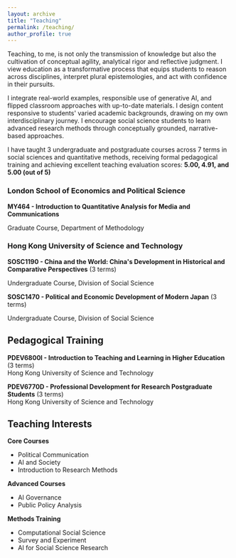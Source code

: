```yaml
---
layout: archive
title: "Teaching"
permalink: /teaching/
author_profile: true
---
```


Teaching, to me, is not only the transmission of knowledge but also the cultivation of conceptual agility, analytical rigor and reflective judgment. I view education as a transformative process that equips students to reason across disciplines, interpret plural epistemologies, and act with confidence in their pursuits.

I integrate real-world examples, responsible use of generative AI, and flipped classroom approaches with up-to-date materials. I design content responsive to students' varied academic backgrounds, drawing on my own interdisciplinary journey. I encourage social science students to learn advanced research methods through conceptually grounded, narrative-based approaches.

I have taught 3 undergraduate and postgraduate courses across 7 terms in social sciences and quantitative methods, receiving formal pedagogical training and achieving excellent teaching evaluation scores: **5.00, 4.91, and 5.00 (out of 5)**

### London School of Economics and Political Science

**MY464 - Introduction to Quantitative Analysis for Media and Communications**  

Graduate Course, Department of Methodology 

### Hong Kong University of Science and Technology

**SOSC1190 - China and the World: China's Development in Historical and Comparative Perspectives** (3 terms)

Undergraduate Course, Division of Social Science  

**SOSC1470 - Political and Economic Development of Modern Japan** (3 terms)  

Undergraduate Course, Division of Social Science

## Pedagogical Training

**PDEV6800I - Introduction to Teaching and Learning in Higher Education** (3 terms)  
Hong Kong University of Science and Technology  

**PDEV6770D - Professional Development for Research Postgraduate Students** (3 terms)  
Hong Kong University of Science and Technology  

## Teaching Interests

**Core Courses**
- Political Communication
- AI and Society
- Introduction to Research Methods

**Advanced Courses**
- AI Governance
- Public Policy Analysis

**Methods Training**
- Computational Social Science
- Survey and Experiment
- AI for Social Science Research
